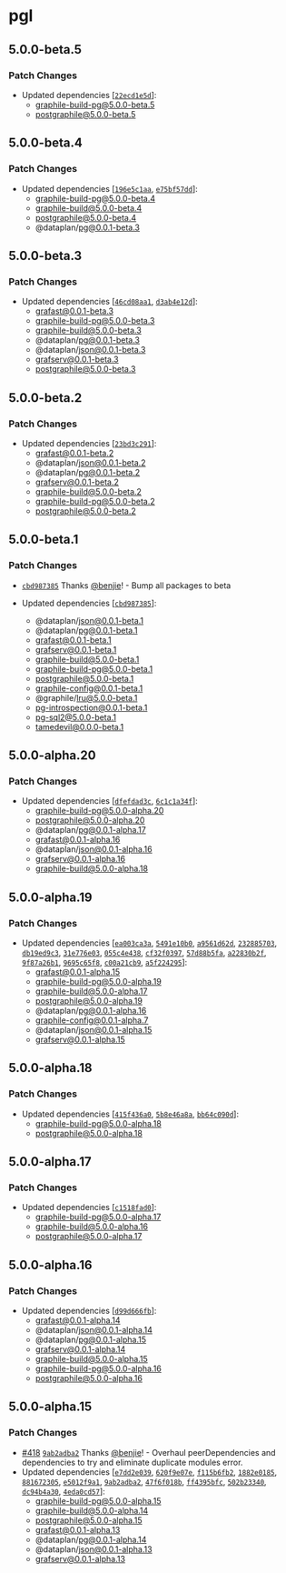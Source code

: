 # pgl

## 5.0.0-beta.5

### Patch Changes

- Updated dependencies
  [[`22ecd1e5d`](https://github.com/benjie/crystal/commit/22ecd1e5de1dcd094be3085cba56b705446413f9)]:
  - graphile-build-pg@5.0.0-beta.5
  - postgraphile@5.0.0-beta.5

## 5.0.0-beta.4

### Patch Changes

- Updated dependencies
  [[`196e5c1aa`](https://github.com/benjie/crystal/commit/196e5c1aab52dbe2a069d0a15b9e4931523fd2dd),
  [`e75bf57dd`](https://github.com/benjie/crystal/commit/e75bf57ddb20d20c86dba880cbb1970ec6a875af)]:
  - graphile-build-pg@5.0.0-beta.4
  - graphile-build@5.0.0-beta.4
  - postgraphile@5.0.0-beta.4
  - @dataplan/pg@0.0.1-beta.3

## 5.0.0-beta.3

### Patch Changes

- Updated dependencies
  [[`46cd08aa1`](https://github.com/benjie/crystal/commit/46cd08aa13e3bac4d186c72c6ce24997f37658af),
  [`d3ab4e12d`](https://github.com/benjie/crystal/commit/d3ab4e12d5bf0dc1c0364c603585175fa4d94d34)]:
  - grafast@0.0.1-beta.3
  - graphile-build-pg@5.0.0-beta.3
  - graphile-build@5.0.0-beta.3
  - @dataplan/pg@0.0.1-beta.3
  - @dataplan/json@0.0.1-beta.3
  - grafserv@0.0.1-beta.3
  - postgraphile@5.0.0-beta.3

## 5.0.0-beta.2

### Patch Changes

- Updated dependencies
  [[`23bd3c291`](https://github.com/benjie/crystal/commit/23bd3c291246aebf27cf2784f40fc948485f43c9)]:
  - grafast@0.0.1-beta.2
  - @dataplan/json@0.0.1-beta.2
  - @dataplan/pg@0.0.1-beta.2
  - grafserv@0.0.1-beta.2
  - graphile-build@5.0.0-beta.2
  - graphile-build-pg@5.0.0-beta.2
  - postgraphile@5.0.0-beta.2

## 5.0.0-beta.1

### Patch Changes

- [`cbd987385`](https://github.com/benjie/crystal/commit/cbd987385f99bd1248bc093ac507cc2f641ba3e8)
  Thanks [@benjie](https://github.com/benjie)! - Bump all packages to beta

- Updated dependencies
  [[`cbd987385`](https://github.com/benjie/crystal/commit/cbd987385f99bd1248bc093ac507cc2f641ba3e8)]:
  - @dataplan/json@0.0.1-beta.1
  - @dataplan/pg@0.0.1-beta.1
  - grafast@0.0.1-beta.1
  - grafserv@0.0.1-beta.1
  - graphile-build@5.0.0-beta.1
  - graphile-build-pg@5.0.0-beta.1
  - postgraphile@5.0.0-beta.1
  - graphile-config@0.0.1-beta.1
  - @graphile/lru@5.0.0-beta.1
  - pg-introspection@0.0.1-beta.1
  - pg-sql2@5.0.0-beta.1
  - tamedevil@0.0.0-beta.1

## 5.0.0-alpha.20

### Patch Changes

- Updated dependencies
  [[`dfefdad3c`](https://github.com/benjie/crystal/commit/dfefdad3cd5a99c36d47eb0bddd914bab4ca9a1f),
  [`6c1c1a34f`](https://github.com/benjie/crystal/commit/6c1c1a34f674bf4ef3b13dadebb4e13c422c940e)]:
  - graphile-build-pg@5.0.0-alpha.20
  - postgraphile@5.0.0-alpha.20
  - @dataplan/pg@0.0.1-alpha.17
  - grafast@0.0.1-alpha.16
  - @dataplan/json@0.0.1-alpha.16
  - grafserv@0.0.1-alpha.16
  - graphile-build@5.0.0-alpha.18

## 5.0.0-alpha.19

### Patch Changes

- Updated dependencies
  [[`ea003ca3a`](https://github.com/benjie/crystal/commit/ea003ca3a8f68fb87dca603582e47981ed033996),
  [`5491e10b0`](https://github.com/benjie/crystal/commit/5491e10b0f1629e607e7385985315169e156071d),
  [`a9561d62d`](https://github.com/benjie/crystal/commit/a9561d62d54a6a1331d64b32e4cf3d162ad67a55),
  [`232885703`](https://github.com/benjie/crystal/commit/232885703dd577f71488fd1fc5a02e852a96d446),
  [`db19ed9c3`](https://github.com/benjie/crystal/commit/db19ed9c39f08b537f3bf316d1cf9bb39cee2603),
  [`31e776e03`](https://github.com/benjie/crystal/commit/31e776e03ad0829e0ded52e32be789578dcf8d4f),
  [`055c4e438`](https://github.com/benjie/crystal/commit/055c4e43888c007706db7079edd89d6def9b318d),
  [`cf32f0397`](https://github.com/benjie/crystal/commit/cf32f0397f7a47509df9876112275f1ad135e8f2),
  [`57d88b5fa`](https://github.com/benjie/crystal/commit/57d88b5fa3ed296210c1fcb223452213fd57985b),
  [`a22830b2f`](https://github.com/benjie/crystal/commit/a22830b2f293b50a244ac18e1601d7579b450c7d),
  [`9f87a26b1`](https://github.com/benjie/crystal/commit/9f87a26b10e5539aa88cfd9909e265513e941fd5),
  [`9695c65f8`](https://github.com/benjie/crystal/commit/9695c65f8dbad807de683a70f5f663af2d3b35f0),
  [`c00a21cb9`](https://github.com/benjie/crystal/commit/c00a21cb9e9dd80a8b69228746bd7973da21facc),
  [`a5f224295`](https://github.com/benjie/crystal/commit/a5f22429501f9e13f0490d25500ca7a8403babc7)]:
  - grafast@0.0.1-alpha.15
  - graphile-build-pg@5.0.0-alpha.19
  - graphile-build@5.0.0-alpha.17
  - postgraphile@5.0.0-alpha.19
  - @dataplan/pg@0.0.1-alpha.16
  - graphile-config@0.0.1-alpha.7
  - @dataplan/json@0.0.1-alpha.15
  - grafserv@0.0.1-alpha.15

## 5.0.0-alpha.18

### Patch Changes

- Updated dependencies
  [[`415f436a0`](https://github.com/benjie/crystal/commit/415f436a04d42ba7d7a51457f99e8d8e6baee051),
  [`5b8e46a8a`](https://github.com/benjie/crystal/commit/5b8e46a8a868d68290d0f274934593a23b5bb25e),
  [`bb64c090d`](https://github.com/benjie/crystal/commit/bb64c090d1094875ec51a8577a000cb4f796e197)]:
  - graphile-build-pg@5.0.0-alpha.18
  - postgraphile@5.0.0-alpha.18

## 5.0.0-alpha.17

### Patch Changes

- Updated dependencies
  [[`c1518fad0`](https://github.com/benjie/crystal/commit/c1518fad093dc53c033866541f378878aab69b5c)]:
  - graphile-build-pg@5.0.0-alpha.17
  - graphile-build@5.0.0-alpha.16
  - postgraphile@5.0.0-alpha.17

## 5.0.0-alpha.16

### Patch Changes

- Updated dependencies
  [[`d99d666fb`](https://github.com/benjie/crystal/commit/d99d666fb234eb02dd196610995fa480c596242a)]:
  - grafast@0.0.1-alpha.14
  - @dataplan/json@0.0.1-alpha.14
  - @dataplan/pg@0.0.1-alpha.15
  - grafserv@0.0.1-alpha.14
  - graphile-build@5.0.0-alpha.15
  - graphile-build-pg@5.0.0-alpha.16
  - postgraphile@5.0.0-alpha.16

## 5.0.0-alpha.15

### Patch Changes

- [#418](https://github.com/benjie/crystal/pull/418)
  [`9ab2adba2`](https://github.com/benjie/crystal/commit/9ab2adba2c146b5d1bc91bbb2f25e4645ed381de)
  Thanks [@benjie](https://github.com/benjie)! - Overhaul peerDependencies and
  dependencies to try and eliminate duplicate modules error.
- Updated dependencies
  [[`e7dd2e039`](https://github.com/benjie/crystal/commit/e7dd2e039769958d59a83ec3b164cad063c82500),
  [`620f9e07e`](https://github.com/benjie/crystal/commit/620f9e07ec6f4d66a8dc01ed6bb054a75f7b1c8b),
  [`f115b6fb2`](https://github.com/benjie/crystal/commit/f115b6fb2338212688ccdbc3aeef77416058a2f7),
  [`1882e0185`](https://github.com/benjie/crystal/commit/1882e018576adf69bcae8a999224cb4d5e62a3e1),
  [`881672305`](https://github.com/benjie/crystal/commit/88167230578393e3b24a364f0d673e36c5cb088d),
  [`e5012f9a1`](https://github.com/benjie/crystal/commit/e5012f9a1901af63e1703ea4d717e8a22544f5e7),
  [`9ab2adba2`](https://github.com/benjie/crystal/commit/9ab2adba2c146b5d1bc91bbb2f25e4645ed381de),
  [`47f6f018b`](https://github.com/benjie/crystal/commit/47f6f018b11761cbfaa63d709edc0e3f4f9a9924),
  [`ff4395bfc`](https://github.com/benjie/crystal/commit/ff4395bfc6e6b2fb263f644dae1e984c52dd84b9),
  [`502b23340`](https://github.com/benjie/crystal/commit/502b233401975637bc0d516af78721b37f6f9b7b),
  [`dc94b4a30`](https://github.com/benjie/crystal/commit/dc94b4a3003a2fbe1d76e17bb519092fa134243a),
  [`4eda0cd57`](https://github.com/benjie/crystal/commit/4eda0cd572274febad696ebb5a89472a981f8212)]:
  - graphile-build-pg@5.0.0-alpha.15
  - graphile-build@5.0.0-alpha.14
  - postgraphile@5.0.0-alpha.15
  - grafast@0.0.1-alpha.13
  - @dataplan/pg@0.0.1-alpha.14
  - @dataplan/json@0.0.1-alpha.13
  - grafserv@0.0.1-alpha.13
